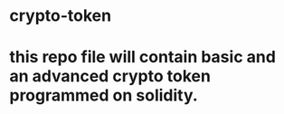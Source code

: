 # crypto-token
# this repo file will contain basic and an advanced crypto token programmed on solidity. 
